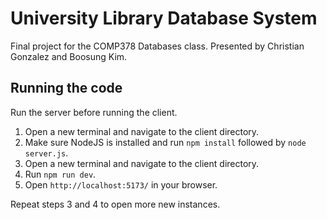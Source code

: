 # University Library Database System

Final project for the COMP378 Databases class. Presented by Christian Gonzalez and Boosung Kim.

## Running the code
Run the server before running the client.

1. Open a new terminal and navigate to the client directory.
2. Make sure NodeJS is installed and run `npm install` followed by `node server.js`.
3. Open a new terminal and navigate to the client directory.
4. Run `npm run dev`.
5. Open `http://localhost:5173/` in your browser.

Repeat steps 3 and 4 to open more new instances.